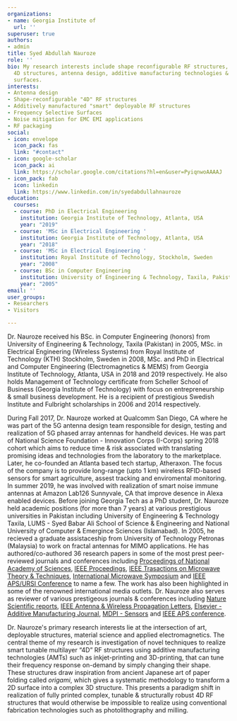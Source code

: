 ```yaml
---
organizations:
- name: Georgia Institute of 
  url: ''
superuser: true
authors:
- admin
title: Syed Abdullah Nauroze
role: ''
bio: My research interests include shape reconfigurable RF structures, origami inspired
  4D structures, antenna design, additive manufacturing technologies & frequency selective
  surfaces.
interests:
- Antenna design
- Shape-reconfigurable "4D" RF structures
- Additively manufactured "smart" deployable RF structures
- Frequency Selective Surfaces
- Noise mitigation for EMC EMI applications
- RF packaging
social:
- icon: envelope
  icon_pack: fas
  link: "#contact"
- icon: google-scholar
  icon_pack: ai
  link: https://scholar.google.com/citations?hl=en&user=PyiqnwoAAAAJ
- icon_pack: fab
  icon: linkedin
  link: https://www.linkedin.com/in/syedabdullahnauroze
education:
  courses:
  - course: PhD in Electrical Engineering
    institution: Georgia Institute of Technology, Atlanta, USA
    year: "2019"
  - course: 'MSc in Electrical Engineering '
    institution: Georgia Institute of Technology, Atlanta, USA
    year: "2018"
  - course: 'MSc in Electrical Engineering '
    institution: Royal Institute of Technology, Stockholm, Sweden
    year: "2008"
  - course: BSc in Computer Engineering
    institution: University of Engineering & Technology, Taxila, Pakistan
    year: "2005"
email: ''
user_groups:
- Researchers
- Visitors

---
```

Dr. Nauroze received his BSc. in Computer Engineering (honors) from University of Engineering & Technology, Taxila (Pakistan) in 2005, MSc. in Electrical Engineering (Wireless Systems) from Royal Institute of Technology (KTH) Stockholm, Sweden in 2008, MSc. and PhD in Electrical and Computer Engineering (Electromagnetics & MEMS) from Georgia Institute of Technology, Atlanta, USA in 2018 and 2019 respectively. He also holds Management of Technology certificate from Scheller School of Business (Georgia Institute of Technology) with focus on entrepreneurship & small business development. He is a recipient of prestigious Swedish Institute and Fulbright scholarships in 2006 and 2014 respectively.

During Fall 2017, Dr. Nauroze worked at Qualcomm San Diego, CA where he was part of the 5G antenna design team responsible for design, testing and realization of 5G phased array antennas for handheld devices. He was part of National Science Foundation - Innovation Corps (I-Corps) spring 2018 cohort which aims to reduce time & risk associated with translating promising ideas and technologies from the laboratory to the marketplace. Later, he co-founded an Atlanta based tech startup, Atheraxon. The focus of the company is to provide long-range (upto 1 km) wireless RFID-based sensors for smart agriculture, assest tracking and enviromental monitoring. In summer 2019, he was involved with realization of smart noise immune antennas at Amazon Lab126 Sunnyvale, CA that improve desence in Alexa enabled devices. Before joining Georgia Tech as a PhD student, Dr. Nauroze held academic positions (for more than 7 years) at various prestigious universities in Pakistan including University of Engineering & Technology Taxila, LUMS - Syed Babar Ali School of Science & Engineering and National University of Computer & Emergince Sciences (Islamabad). In 2005, he recieved a graduate assistaceship from University of Technology Petronas (Malaysia) to work on fractal antennas for MIMO applications. He has authored/co-authored 36 research papers in some of the most prest peer-reviewed journals and conferences including [Proceedings of National Academy of Sciences](https://www.pnas.org), [IEEE Proceedings](https://ieeexplore.ieee.org/xpl/RecentIssue.jsp?punumber=5), [IEEE Trasactions on Microwave Theory & Techniques](https://www.mtt.org/publications/transactions/), [International Microwave Symposium](https://ims-ieee.org/node/170) and [IEEE APS/URSI Conference](https://www.ieeeaps.org/) to name a few. The work has also been highlighted in some of the renowned international media outlets. Dr. Nauroze also serves as reviewer of various prestigeous journals & conferences including [Nature Scientific reports](https://www.nature.com/srep/), [IEEE Antenna & Wireless Propagation Letters](http://ieeexplore.ieee.org/document/6474549/), [Elsevier - Additive Manufacturing Journal](https://www.journals.elsevier.com/additive-manufacturing), [MDPI - Sensors](https://www.mdpi.com/journal/sensors) and [IEEE APS conference](https://www.ieeeaps.org/).

Dr. Nauroze's primary research interests lie at the intersection of art, deployable structures, material science and applied electromagnetics. The central theme of my research is investigation of novel techniques to realize smart tunable multilayer “4D” RF structures using additive manufacturing technologies (AMTs) such as inkjet-printing and 3D-printing, that can tune their frequency response on-demand by simply changing their shape. These structures draw inspiration from ancient Japanese art of paper folding called *origami*, which gives a systematic methodology to transform a 2D surface into a complex 3D structure. This presents a paradigm shift in realization of fully printed complex, tunable & structurally robust 4D RF structures that would otherwise be impossible to realize using conventional fabrication technologies such as photolithography and milling.
